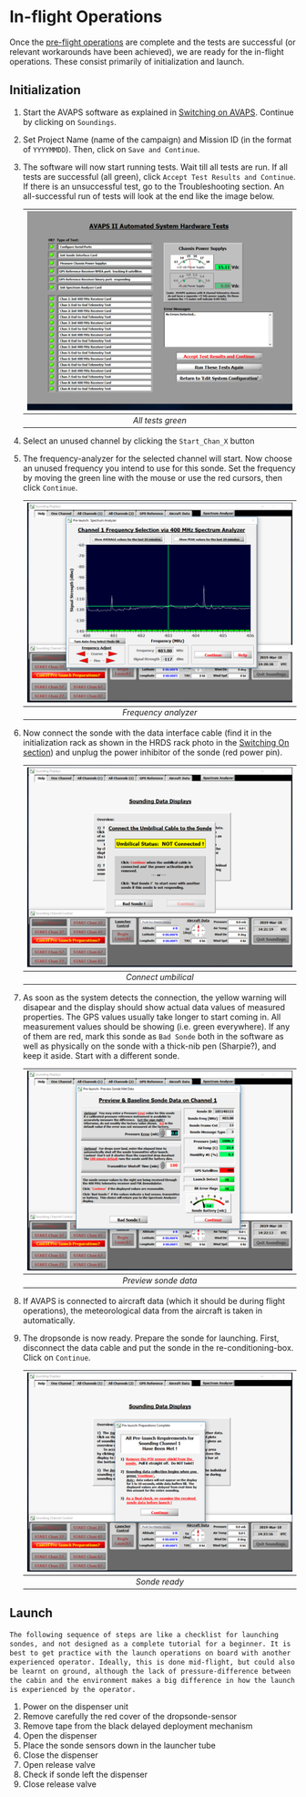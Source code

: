 # In-flight Operations

Once the [pre-flight operations](./pre_flight.md) are complete and the tests are successful (or relevant workarounds have been achieved), we are ready for the in-flight operations. These consist primarily of initialization and launch.

## Initialization

1. Start the AVAPS software as explained in [Switching on AVAPS](./switching_on.md). Continue by clicking on `Soundings`.

2. Set Project Name (name of the campaign) and Mission ID (in the format of `YYYYMMDD`). Then, click on `Save and Continue`.

3. The software will now start running tests. Wait till all tests are run. If all tests are successful (all green), click `Accept Test Results and Continue`. If there is an unsuccessful test, go to the Troubleshooting section. An all-successful run of tests will look at the end like the image below.

    | ![All tests green](../graphics/all_tests_green.png) |
    | :----------------------------------------------------: |
    |                   *All tests green*                    |


4. Select an unused channel by clicking the `Start_Chan_X` button

5. The frequency-analyzer for the selected channel will start. Now choose an unused frequency you intend to use for this sonde. Set the frequency by moving the green line with the mouse or use the red cursors, then click `Continue`.

    | ![Frequency analyzer](../graphics/frequency_analyzer.png) |
    | :----------------------------------------------------------: |
    |                     *Frequency analyzer*                     |

6. Now connect the sonde with the data interface cable (find it in the initialization rack as shown in the HRDS rack photo in the [Switching On section](switching_on.md)) and unplug the power inhibitor of the sonde (red power pin).

    | ![Connect umbilical](../graphics/connect_umbilical.png) |
    | :--------------------------------------------------------: |
    |                    *Connect umbilical*                     |

 7. As soon as the system detects the connection, the yellow warning will disapear and the display should show actual data values of measured properties. The GPS values usually take longer to start coming in. All measurement values should be showing (i.e. green everywhere). If any of them are red, mark this sonde as `Bad Sonde` both in the software as well as physically on the sonde with a thick-nib pen (Sharpie?), and keep it aside. Start with a different sonde.

    | ![Preview sonde data](../graphics/preview_sonde_data.png) |
    | :----------------------------------------------------------: |
    |                     *Preview sonde data*                     |

 8. If AVAPS is connected to aircraft data (which it should be during flight operations), the meteorological data from the aircraft is taken in automatically.

 9. The dropsonde is now ready. Prepare the sonde for launching. First, disconnect the data cable and put the sonde in the re-conditioning-box. Click on `Continue`.

    | ![Sonde ready](../graphics/sonde_ready.png) |
    | :--------------------------------------------: |
    |                 *Sonde ready*                  |


## Launch

```{warning}
The following sequence of steps are like a checklist for launching sondes, and not designed as a complete tutorial for a beginner. It is best to get practice with the launch operations on board with another experienced operator. Ideally, this is done mid-flight, but could also be learnt on ground, although the lack of pressure-difference between the cabin and the environment makes a big difference in how the launch is experienced by the operator.
```

1.  Power on the dispenser unit
2.	Remove carefully the red cover of the dropsonde-sensor
3.	Remove tape from the black delayed deployment mechanism
4.	Open the dispenser
5.	Place the sonde sensors down in the launcher tube
6.	Close the dispenser
7.	Open release valve
8.	Check if sonde left the dispenser
9.	Close release valve
